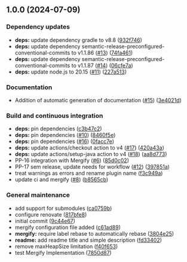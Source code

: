 ## 1.0.0 (2024-07-09)

### Dependency updates

* **deps:** update dependency gradle to v8.8 ([932f746](https://github.com/position-pal/kotlin-template/commit/932f746ca9bc232809121e1f1adbb21c83dd1dfb))
* **deps:** update dependency semantic-release-preconfigured-conventional-commits to v1.1.86 ([#13](https://github.com/position-pal/kotlin-template/issues/13)) ([74fa461](https://github.com/position-pal/kotlin-template/commit/74fa461e00d589e39f284b07f560831d16b888a8))
* **deps:** update dependency semantic-release-preconfigured-conventional-commits to v1.1.87 ([#14](https://github.com/position-pal/kotlin-template/issues/14)) ([06cfe7a](https://github.com/position-pal/kotlin-template/commit/06cfe7a1025228a9549065a1dfe25783dfa28da0))
* **deps:** update node.js to 20.15 ([#11](https://github.com/position-pal/kotlin-template/issues/11)) ([227a513](https://github.com/position-pal/kotlin-template/commit/227a513f1017b703aba0f90bdbab7a8abc96face))

### Documentation

* Addition of automatic generation of documentation  ([#15](https://github.com/position-pal/kotlin-template/issues/15)) ([3e4021d](https://github.com/position-pal/kotlin-template/commit/3e4021dc118b058e0ba17742b8b9c0d1df22380d))

### Build and continuous integration

* **deps:** pin dependencies ([c3b47c2](https://github.com/position-pal/kotlin-template/commit/c3b47c2267845db211b450041c1624720af8321f))
* **deps:** pin dependencies ([#10](https://github.com/position-pal/kotlin-template/issues/10)) ([8460f5e](https://github.com/position-pal/kotlin-template/commit/8460f5e67f70c741ec8fee94f514cb068e1cadfa))
* **deps:** pin dependencies ([#16](https://github.com/position-pal/kotlin-template/issues/16)) ([0facc7e](https://github.com/position-pal/kotlin-template/commit/0facc7ec98d4a636b1e9eba36ebcfdd91713cec5))
* **deps:** update actions/checkout action to v4 ([#17](https://github.com/position-pal/kotlin-template/issues/17)) ([420a43a](https://github.com/position-pal/kotlin-template/commit/420a43af202c34982c801247ed12522ac5c4c7c7))
* **deps:** update actions/setup-java action to v4 ([#18](https://github.com/position-pal/kotlin-template/issues/18)) ([aa8d773](https://github.com/position-pal/kotlin-template/commit/aa8d7730a330bba6d090b97a0a30dce9c436b01a))
* PP-16 integration with Mergify ([#6](https://github.com/position-pal/kotlin-template/issues/6)) ([85d0c02](https://github.com/position-pal/kotlin-template/commit/85d0c021db91683dfd2a82e5fd8ab4910bf9cc00))
* PP-17 sem release, update needs for workflow  ([#12](https://github.com/position-pal/kotlin-template/issues/12)) ([397851a](https://github.com/position-pal/kotlin-template/commit/397851a120c64bd452efaeeac448beac582730e8))
* treat warnings as errors and rename plugin name ([f3c949a](https://github.com/position-pal/kotlin-template/commit/f3c949a0808ce4f1c3b4db22e2f6353d0136cbde))
* update ci and mergify ([#8](https://github.com/position-pal/kotlin-template/issues/8)) ([b8565cb](https://github.com/position-pal/kotlin-template/commit/b8565cb882c6f0868ff59dc0a4373391a3db607c))

### General maintenance

* add support for submodules ([ca0759b](https://github.com/position-pal/kotlin-template/commit/ca0759b96d08996598fe1471b6cccc7e27301916))
* configure renovate ([817bfe8](https://github.com/position-pal/kotlin-template/commit/817bfe8691bf7a4215e3df204a6bdf13ac93c259))
* initial commit ([9c44e67](https://github.com/position-pal/kotlin-template/commit/9c44e6791c10d7523585c70f29d23bdde12a2fc6))
* mergify configuration file added ([c61ad89](https://github.com/position-pal/kotlin-template/commit/c61ad895e4189f551b35c92e79dfea59fe2bd622))
* **mergify:** require label rebase to automatically rebase ([3804e25](https://github.com/position-pal/kotlin-template/commit/3804e25b8b914a18ca9505155bb77a75632513f4))
* **readme:** add readme title and simple description ([fd33402](https://github.com/position-pal/kotlin-template/commit/fd334027e99c489120107102fe06c6c8cb616a40))
* remove maxHeapSize limitation ([f40f653](https://github.com/position-pal/kotlin-template/commit/f40f653651ae0c6b7629dab8cfa1883a4a05a884))
* test Mergify Implementation ([7850d87](https://github.com/position-pal/kotlin-template/commit/7850d8705e580043854aa4855bcd89416c59eb92))
